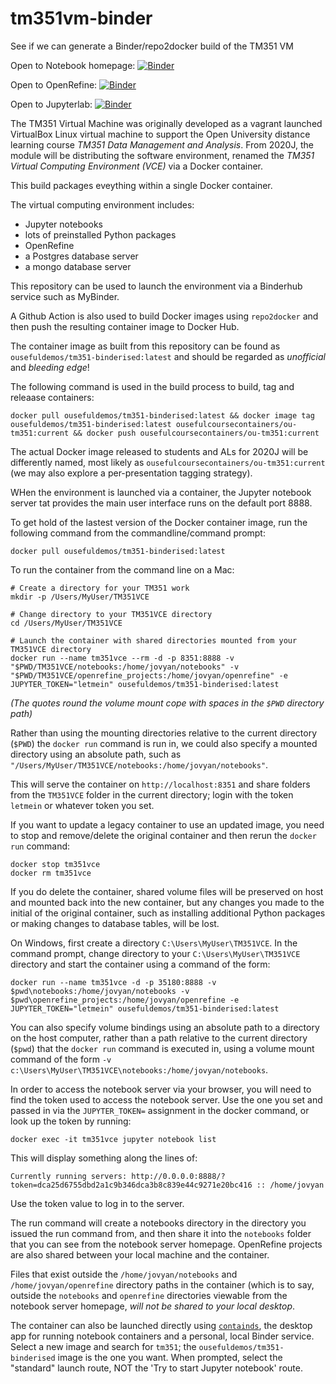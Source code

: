 # tm351vm-binder
See if we can generate a Binder/repo2docker build of the TM351 VM

Open to Notebook homepage: [![Binder](https://gke.mybinder.org/badge_logo.svg)](https://mybinder.org/v2/gh/innovationOUtside/tm351vm-binder/master)

Open to OpenRefine: [![Binder](https://mybinder.org/badge_logo.svg)](https://gke.mybinder.org/v2/gh/innovationOUtside/tm351vm-binder/master?urlpath=openrefine)

Open to Jupyterlab: [![Binder](https://mybinder.org/badge_logo.svg)](https://gke.mybinder.org/v2/gh/innovationOUtside/tm351vm-binder/master?urlpath=lab)

The TM351 Virtual Machine was originally developed as a vagrant launched VirtualBox Linux virtual machine to support the Open University distance learning course *TM351 Data Management and Analysis*. From 2020J, the module will be distributing the software environment, renamed the *TM351 Virtual Computing Environment (VCE)* via a Docker container.

This build packages eveything within a single Docker container.

The virtual computing environment includes:

- Jupyter notebooks
- lots of preinstalled Python packages
- OpenRefine
- a Postgres database server
- a mongo database server

This repository can be used to launch the environment via a Binderhub service such as MyBinder.

A Github Action is also used to build Docker images using `repo2docker` and then push the resulting container image to Docker Hub.

The container image as built from this repository can be found as `ousefuldemos/tm351-binderised:latest` and should be regarded as *unofficial* and *bleeding edge*!

The following command is used in the build process to build, tag and releaase containers:
```
docker pull ousefuldemos/tm351-binderised:latest && docker image tag ousefuldemos/tm351-binderised:latest ousefulcoursecontainers/ou-tm351:current && docker push ousefulcoursecontainers/ou-tm351:current
```

The actual Docker image released to students and ALs for 2020J  will be differently named, most likely as `ousefulcoursecontainers/ou-tm351:current` (we may also explore a per-presentation tagging strategy).

WHen the environment is launched via a container, the Jupyter notebook server tat provides the main user interface runs on the default port 8888.

To get hold of the lastest version of the Docker container image, run the following command from the commandline/command prompt:

`docker pull ousefuldemos/tm351-binderised:latest`

To run the container from the command line on a Mac:

```
# Create a directory for your TM351 work
mkdir -p /Users/MyUser/TM351VCE

# Change directory to your TM351VCE directory
cd /Users/MyUser/TM351VCE

# Launch the container with shared directories mounted from your TM351VCE directory
docker run --name tm351vce --rm -d -p 8351:8888 -v "$PWD/TM351VCE/notebooks:/home/jovyan/notebooks" -v "$PWD/TM351VCE/openrefine_projects:/home/jovyan/openrefine" -e JUPYTER_TOKEN="letmein" ousefuldemos/tm351-binderised:latest
```

*(The quotes round the volume mount cope with spaces in the `$PWD` directory path)*

Rather than using the mounting directories relative to the current directory (`$PWD`) the `docker run` command is run in, we could also specify a mounted directory using an absolute path, such as `"/Users/MyUser/TM351VCE/notebooks:/home/jovyan/notebooks"`.

This will serve the container on `http://localhost:8351` and share folders from the `TM351VCE` folder in the current directory; login with the token `letmein` or whatever token you set.

If you want to update a legacy container to use an updated image, you need to stop and remove/delete the original container and then rerun the `docker run` command:

```
docker stop tm351vce
docker rm tm351vce
```
If you do delete the container, shared volume files will be preserved on host and mounted back into the new container, but any changes you made to the initial of the original container, such as installing additional Python packages or making changes to database tables, will be lost.

On Windows, first create a directory `C:\Users\MyUser\TM351VCE`. In the command prompt, change directory to your `C:\Users\MyUser\TM351VCE` directory and start the container using a command of the form:

`docker run --name tm351vce -d -p 35180:8888 -v $pwd\notebooks:/home/jovyan/notebooks -v $pwd\openrefine_projects:/home/jovyan/openrefine -e JUPYTER_TOKEN="letmein" ousefuldemos/tm351-binderised:latest`
 
You can also specify volume bindings using an absolute path to a directory on the host computer, rather than a path relative to the current directory (`$pwd`) that the `docker run` command is executed in, using a volume mount command of the form `-v c:\Users\MyUser\TM351VCE\notebooks:/home/jovyan/notebooks`.

In order to access the notebook server via your browser, you will need to find the token used to access the notebook server. Use the one you set and passed in via the `JUPYTER_TOKEN=` assignment in the docker command, or look up the token by running:

`docker exec -it tm351vce jupyter notebook list`

This will display something along the lines of:

`Currently running servers:
http://0.0.0.0:8888/?token=dca25d6755dbd2a1c9b346dca3b8c839e44c9271e20bc416 :: /home/jovyan`

Use the token value to log in to the server.

The run command will create a notebooks directory in the directory you issued the run command from, and then share it into the `notebooks` folder that you can see from the notebook server homepage. OpenRefine projects are also shared between your local machine and the container.

Files that exist outside the `/home/jovyan/notebooks` and `/home/jovyan/openrefine` directory paths in the container (which is to say, outside the `notebooks` and `openrefine` directories viewable from the notebook server homepage, *will not be shared to your local desktop*.

The container can also be launched directly using [`containds`](https://containds.com/), the desktop app for running notebook containers and a personal, local Binder service. Select a new image and search for `tm351`; the `ousefuldemos/tm351-binderised` image is the one you want. When prompted, select the "standard" launch route, NOT the 'Try to start Jupyter notebook' route.
